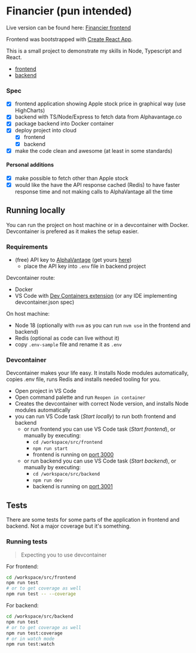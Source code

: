 # Financier (pun intended)

Live version can be found here: [Financier frontend](https://financier.hireokkimus.xyz/)

Frontend was bootstrapped with [Create React App](https://github.com/facebook/create-react-app).

This is a small project to demonstrate my skills in Node, Typescript and React.

- [frontend](./src/frontend)
- [backend](./src/backend)

### Spec

- [x] frontend application showing Apple stock price in graphical way (use HighCharts)
- [x] backend with TS/Node/Express to fetch data from Alphavantage.co
- [x] package backend into Docker container
- [x] deploy project into cloud
  - [x] frontend
  - [x] backend
- [x] make the code clean and awesome (at least in some standards)

#### Personal additions

- [x] make possible to fetch other than Apple stock
- [x] would like the have the API response cached (Redis) to have faster response time and not making calls to AlphaVantage all the time

## Running locally

You can run the project on host machine or in a devcontainer with Docker. Devcontainer is prefered as it makes the setup easier.

### Requirements

- (free) API key to [AlphaVantage](https://www.alphavantage.co/) (get yours [here](https://www.alphavantage.co/support/#api-key))
  - place the API key into `.env` file in backend project

Devcontainer route:

- Docker
- VS Code with [Dev Containers extension](https://marketplace.visualstudio.com/items?itemName=ms-vscode-remote.remote-containers) (or any IDE implementing devcontainer.json spec)

On host machine:

- Node 18 (optionally with `nvm` as you can run `nvm use` in the frontend and backend)
- Redis (optional as code can live without it)
- copy `.env-sample` file and rename it as `.env`

### Devcontainer

Devcontainer makes your life easy. It installs Node modules automatically, copies .env file, runs Redis and installs needed tooling for you.

- Open project in VS Code
- Open command palette and run `Reopen in container`
- Creates the devcontainer with correct Node version, and installs Node modules automatically
- you can run VS Code task (_Start locally_) to run both frontend and backend
  - or run frontend you can use VS Code task (_Start frontend_), or manually by executing:
    - `cd /workspace/src/frontend`
    - `npm run start`
    - frontend is running on [port 3000](http://localhost:3000)
  - or run backend you can use VS Code task (_Start backend_), or manually by executing:
    - `cd /workspace/src/backend`
    - `npm run dev`
    - backend is running on [port 3001](http://localhost:3001)

## Tests

There are some tests for some parts of the application in frontend and backend. Not a major coverage but it's something.

### Running tests

> Expecting you to use devcontainer

For frontend:

```bash
cd /workspace/src/frontend
npm run test
# or to get coverage as well
npm run test -- --coverage
```

For backend:

```bash
cd /workspace/src/backend
npm run test
# or to get coverage as well
npm run test:coverage
# or in watch mode
npm run test:watch
```

